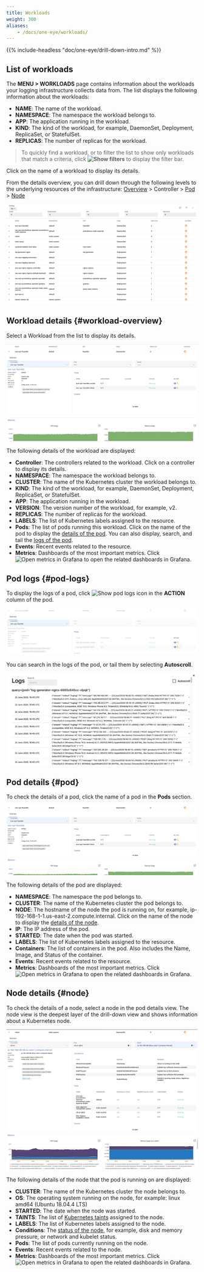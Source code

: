 ```yaml
---
title: Workloads
weight: 300
aliases:
    - /docs/one-eye/workloads/
---
```




{{% include-headless "doc/one-eye/drill-down-intro.md" %}}

## List of workloads

The **MENU > WORKLOADS** page contains information about the workloads your logging infrastructure collects data from. The list displays the following information about the workloads:

- **NAME**: The name of the workload.
- **NAMESPACE**: The namespace the workload belongs to.
- **APP**: The application running in the workload.
- **KIND**: The kind of the workload, for example, DaemonSet, Deployment, ReplicaSet, or StatefulSet.
- **REPLICAS**: The number of replicas for the workload.

> To quickly find a workload, or to filter the list to show only workloads that match a criteria, click **![Show filters](/docs/one-eye/headless/icon-filters.png)** to display the filter bar.

Click on the name of a workload to display its details.

From the details overview, you can drill down through the following levels to the underlying resources of the infrastructure: [Overview](#workload-overview) > Controller > [Pod](#pod) > [Node](#node)

![Details of a workload](workload-list.png)

## Workload details {#workload-overview}

Select a Workload from the list to display its details.

![Details of a workload](workload-overview.png)

The following details of the workload are displayed:

- **Controller**: The controllers related to the workload. Click on a controller to display its details.
- **NAMESPACE**: The namespace the workload belongs to.
- **CLUSTER**: The name of the Kubernetes cluster the workload belongs to.
- **KIND**: The kind of the workload, for example, DaemonSet, Deployment, ReplicaSet, or StatefulSet.
- **APP**: The application running in the workload.
- **VERSION**: The version number of the workload, for example, v2.
- **REPLICAS**: The number of replicas for the workload.
- **LABELS**: The list of Kubernetes labels assigned to the resource.
- **Pods**: The list of pods running this workload. Click on the name of the pod to display the [details of the pod](#pod). You can also display, search, and tail the [logs of the pod](#pod-logs).
- **Events**: Recent events related to the resource.
- **Metrics**: Dashboards of the most important metrics. Click ![Open metrics in Grafana](/img/docs/backyards/icon-open-in-grafana.png) to open the related dashboards in Grafana.

## Pod logs {#pod-logs}

To display the logs of a pod, click ![Show pod logs](/docs/one-eye/headless/icon-loki.png) icon in the **ACTION** column of the pod.

![Show pod logs](pod-details-logs.png)

You can search in the logs of the pod, or tail them by selecting **Autoscroll**.

![Tail pod logs](log-tailing.png)

## Pod details {#pod}

To check the details of a pod, click the name of a pod in the **Pods** section.

![Details of a pod](pod-details.png)

The following details of the pod are displayed:

- **NAMESPACE**: The namespace the pod belongs to.
- **CLUSTER**: The name of the Kubernetes cluster the pod belongs to.
- **NODE**: The hostname of the node the pod is running on, for example, ip-192-168-1-1.us-east-2.compute.internal. Click on the name of the node to display the [details of the node](#node).
- **IP**: The IP address of the pod.
- **STARTED**: The date when the pod was started.
- **LABELS**: The list of Kubernetes labels assigned to the resource.
- **Containers**: The list of containers in the pod. Also includes the Name, Image, and Status of the container.
- **Events**: Recent events related to the resource.
- **Metrics**: Dashboards of the most important metrics. Click ![Open metrics in Grafana](/img/docs/backyards/icon-open-in-grafana.png) to open the related dashboards in Grafana.

## Node details {#node}

To check the details of a node, select a node in the pod details view. The node view is the deepest layer of the drill-down view and shows information about a Kubernetes node.

![Details of a node](node-details.png)

The following details of the node that the pod is running on are displayed:

- **CLUSTER**: The name of the Kubernetes cluster the node belongs to.
- **OS**: The operating system running on the node, for example: linux amd64 (Ubuntu 18.04.4 LTS)
- **STARTED**: The date when the node was started.
- **TAINTS**: The list of [Kubernetes taints](https://kubernetes.io/docs/concepts/configuration/taint-and-toleration/) assigned to the node.
- **LABELS**: The list of Kubernetes labels assigned to the node.
- **Conditions**: The [status of the node](https://kubernetes.io/docs/concepts/architecture/nodes/#condition), for example, disk and memory pressure, or network and kubelet status.
- **Pods**: The list of pods currently running on the node.
- **Events**: Recent events related to the node.
- **Metrics**: Dashboards of the most important metrics. Click ![Open metrics in Grafana](/img/docs/backyards/icon-open-in-grafana.png) to open the related dashboards in Grafana.

